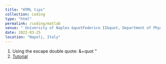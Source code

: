 ```yaml
---
title: "HTML tips"
collection: coding
type: "html"
permalink: /coding/matlab
venue: " University of Naples &quotFederico II&quot, Department of Physics"
date: 2022-03-25
location: "Napoli, Italy"
---
```



1. Using the escape double quote: &+quot &quot;
2. [Tutorial](https://www.w3schools.com/html/default.asp)
